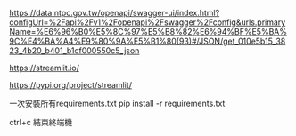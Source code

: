 https://data.ntpc.gov.tw/openapi/swagger-ui/index.html?configUrl=%2Fapi%2Fv1%2Fopenapi%2Fswagger%2Fconfig&urls.primaryName=%E6%96%B0%E5%8C%97%E5%B8%82%E6%94%BF%E5%BA%9C%E4%BA%A4%E9%80%9A%E5%B1%80(93)#/JSON/get_010e5b15_3823_4b20_b401_b1cf000550c5_json

https://streamlit.io/

https://pypi.org/project/streamlit/

一次安裝所有requirements.txt
pip install -r requirements.txt

ctrl+c 結束終端機